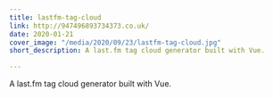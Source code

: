 ```yaml
---
title: lastfm-tag-cloud
link: http://947496893734373.co.uk/
date: 2020-01-21
cover_image: "/media/2020/09/23/lastfm-tag-cloud.jpg"
short_description: A last.fm tag cloud generator built with Vue.

---
```

A last.fm tag cloud generator built with Vue.